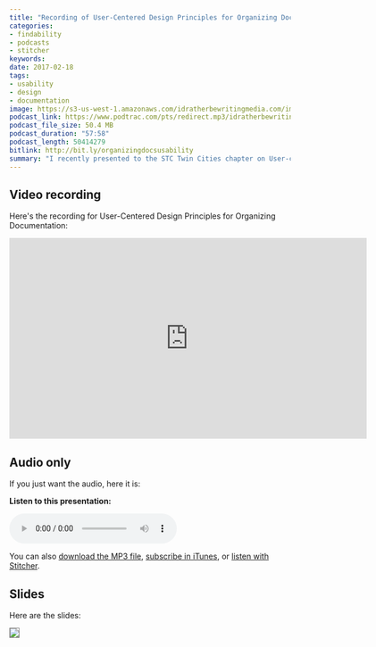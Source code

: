 ```yaml
---
title: "Recording of User-Centered Design Principles for Organizing Documentation"
categories:
- findability
- podcasts
- stitcher
keywords:
date: 2017-02-18
tags:
- usability
- design
- documentation
image: https://s3-us-west-1.amazonaws.com/idratherbewritingmedia.com/images/idratherbewritinglogo.png
podcast_link: https://www.podtrac.com/pts/redirect.mp3/idratherbewritingmedia.com/podcasts/user-centered-doc-organization.mp3
podcast_file_size: 50.4 MB
podcast_duration: "57:58"
podcast_length: 50414279
bitlink: http://bit.ly/organizingdocsusability
summary: "I recently presented to the STC Twin Cities chapter on User-centered Design Principles for Organizing Documentation. When organizing your documentation, such as arranging navigation titles, workflows, or other wayfinding features, you can apply universal design principles to make your content more user centered. Some of these principles include Modularity, Hierarchy, Five hat racks, and Progressive disclosure. These design principles, based on solid user research from design gurus, will help users better find and navigate your help content. You can view the recording and audio from the event here."
---
```


## Video recording

Here's the recording for User-Centered Design Principles for Organizing Documentation:

<iframe width="640" height="360" src="https://www.youtube.com/embed/wmuW6OHD5mE" frameborder="0" allowfullscreen></iframe>

## Audio only

If you just want the audio, here it is:

<div class="audioControls">
<p><b>Listen to this presentation:</b></p>
<p><audio controls="controls"><source src="https://www.podtrac.com/pts/redirect.mp3/idratherbewritingmedia.com/podcasts/user-centered-doc-organization.mp3" type="audio/mpeg" /></audio></p>

<p>You can also <a href="https://www.podtrac.com/pts/redirect.mp3/idratherbewritingmedia.com/podcasts/user-centered-doc-organization.mp3" alt="Recording of User-Centered Design Principles for Organizing Documentation">download the MP3 file</a>, <a href="https://itunes.apple.com/us/podcast/id-rather-be-writing-podcast/id277365275">subscribe in iTunes</a>, or <a href="http://www.stitcher.com/podcast/id-rather-be-writing-technical-writing-podcast"> listen with Stitcher</a>.</p>
</div>

## Slides

Here are the slides:

<a href="https://idratherbewriting.com/files/design-principles-for-organizing-docs/"><img src="https://s3-us-west-1.amazonaws.com/idratherbewritingmedia.com/images/ucdthumbstctwin.png" style="border: 1px solid gray" /></a>
